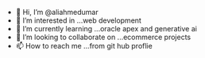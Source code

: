 - 👋 Hi, I’m @aliahmedumar
- 👀 I’m interested in ...web development 
- 🌱 I’m currently learning ...oracle apex and generative ai
- 💞️ I’m looking to collaborate on ...ecommerce projects
- 📫 How to reach me ...from git hub proflie

<!---
aliahmedumar/aliahmedumar is a ✨ special ✨ repository because its `README.md` (this file) appears on your GitHub profile.
You can click the Preview link to take a look at your changes.
--->
